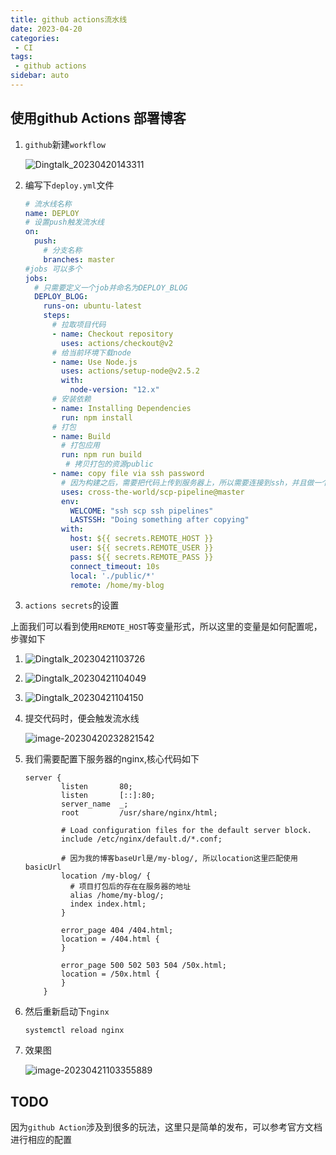 ```yaml
---
title: github actions流水线
date: 2023-04-20
categories:
 - CI
tags:
 - github actions
sidebar: auto
---
```


## 使用github Actions 部署博客

1. `github`新建`workflow`

   ![Dingtalk_20230420143311](/my-blog/ci/actions/Dingtalk_20230420143311.jpg)

2. 编写下`deploy.yml`文件

   ```yaml
   # 流水线名称
   name: DEPLOY
   # 设置push触发流水线
   on:
     push:
       # 分支名称
       branches: master
   #jobs 可以多个
   jobs:
     # 只需要定义一个job并命名为DEPLOY_BLOG
     DEPLOY_BLOG:
       runs-on: ubuntu-latest
       steps:
         # 拉取项目代码
         - name: Checkout repository
           uses: actions/checkout@v2
         # 给当前环境下载node
         - name: Use Node.js
           uses: actions/setup-node@v2.5.2
           with:
             node-version: "12.x"
         # 安装依赖
         - name: Installing Dependencies
           run: npm install
         # 打包
         - name: Build
           # 打包应用
           run: npm run build
         	# 拷贝打包的资源public
         - name: copy file via ssh password
           # 因为构建之后，需要把代码上传到服务器上，所以需要连接到ssh，并且做一个拷贝操作
           uses: cross-the-world/scp-pipeline@master
           env:
             WELCOME: "ssh scp ssh pipelines"
             LASTSSH: "Doing something after copying"
           with:
             host: ${{ secrets.REMOTE_HOST }}
             user: ${{ secrets.REMOTE_USER }}
             pass: ${{ secrets.REMOTE_PASS }}
             connect_timeout: 10s
             local: './public/*'
             remote: /home/my-blog
   
   ```

3.  `actions secrets`的设置

   上面我们可以看到使用`REMOTE_HOST`等变量形式，所以这里的变量是如何配置呢，步骤如下
   
   1. ![Dingtalk_20230421103726](/my-blog/ci/actions/Dingtalk_20230421103726.jpg)
   2. ![Dingtalk_20230421104049](/my-blog/ci/actions/Dingtalk_20230421104049.jpg)
   3. ![Dingtalk_20230421104150](/my-blog/ci/actions/Dingtalk_20230421104150.jpg)


4. 提交代码时，便会触发流水线

   ![image-20230420232821542](/my-blog/ci/actions/image-20230420232821542.png)

5. 我们需要配置下服务器的nginx,核心代码如下

   ```nginx
   server {
           listen       80;
           listen       [::]:80;
           server_name  _;
           root         /usr/share/nginx/html;
   
           # Load configuration files for the default server block.
           include /etc/nginx/default.d/*.conf;
           
           # 因为我的博客baseUrl是/my-blog/, 所以location这里匹配使用basicUrl
           location /my-blog/ {
             # 项目打包后的存在在服务器的地址
             alias /home/my-blog/;
             index index.html;
           }
   
           error_page 404 /404.html;
           location = /404.html {
           }
   
           error_page 500 502 503 504 /50x.html;
           location = /50x.html {
           }
       }
   ```

6. 然后重新启动下`nginx`

   ```shell
   systemctl reload nginx
   ```

7. 效果图

   ![image-20230421103355889](/my-blog/ci/actions/image-20230421103355889.png)

## TODO

因为`github Action`涉及到很多的玩法，这里只是简单的发布，可以参考官方文档进行相应的配置
